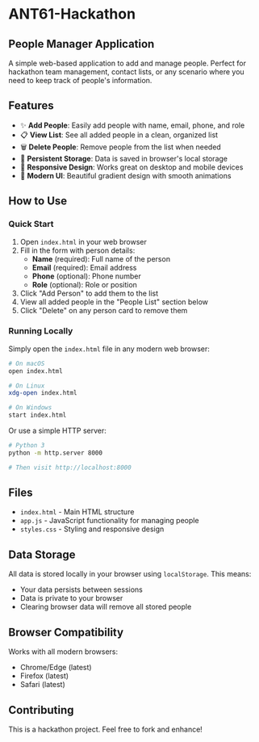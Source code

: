 # ANT61-Hackathon

## People Manager Application

A simple web-based application to add and manage people. Perfect for hackathon team management, contact lists, or any scenario where you need to keep track of people's information.

## Features

- ✨ **Add People**: Easily add people with name, email, phone, and role
- 📋 **View List**: See all added people in a clean, organized list
- 🗑️ **Delete People**: Remove people from the list when needed
- 💾 **Persistent Storage**: Data is saved in browser's local storage
- 📱 **Responsive Design**: Works great on desktop and mobile devices
- 🎨 **Modern UI**: Beautiful gradient design with smooth animations

## How to Use

### Quick Start

1. Open `index.html` in your web browser
2. Fill in the form with person details:
   - **Name** (required): Full name of the person
   - **Email** (required): Email address
   - **Phone** (optional): Phone number
   - **Role** (optional): Role or position
3. Click "Add Person" to add them to the list
4. View all added people in the "People List" section below
5. Click "Delete" on any person card to remove them

### Running Locally

Simply open the `index.html` file in any modern web browser:

```bash
# On macOS
open index.html

# On Linux
xdg-open index.html

# On Windows
start index.html
```

Or use a simple HTTP server:

```bash
# Python 3
python -m http.server 8000

# Then visit http://localhost:8000
```

## Files

- `index.html` - Main HTML structure
- `app.js` - JavaScript functionality for managing people
- `styles.css` - Styling and responsive design

## Data Storage

All data is stored locally in your browser using `localStorage`. This means:
- Your data persists between sessions
- Data is private to your browser
- Clearing browser data will remove all stored people

## Browser Compatibility

Works with all modern browsers:
- Chrome/Edge (latest)
- Firefox (latest)
- Safari (latest)

## Contributing

This is a hackathon project. Feel free to fork and enhance!